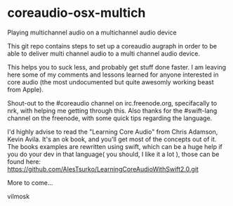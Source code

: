 # coreaudio-osx-multich
Playing multichannel audio on a multichannel audio device

This git repo contains steps to set up a coreaudio augraph in order to be able to deliver multi channel audio to a multi channel audio device.

This helps you to suck less, and probably get stuff done faster.
I am leaving here some of my comments and lessons learned for anyone interested in core audio (the most undocumented but quite awesomly working beast from Apple).

Shout-out to the #coreaudio channel on irc.freenode.org, specifacally to nrk, with helping me getting through this.
Also thanks for the #swift-lang channel on the freenode, with some quick tips regarding the language.

I'd highly advise to read the "Learning Core Audio" from Chris Adamson, Kevin Avila. It's an ok book, and you'll get most of the concepts out of it.
The books examples are rewritten using swift, which can be a huge help if you do your dev in that language( you should, I like it a lot ), those can be found here: https://github.com/AlesTsurko/LearningCoreAudioWithSwift2.0.git

More to come...

vilmosk
